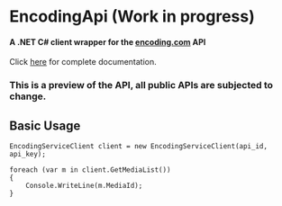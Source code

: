 # EncodingApi (Work in progress)
#### A .NET C# client wrapper for the [encoding.com](http://www.encoding.com/) API

Click [here](http://www.encoding.com/api/category/category/complete_api_documentation) for complete documentation.

### This is a preview of the API, all public APIs are subjected to change.

## Basic Usage

    EncodingServiceClient client = new EncodingServiceClient(api_id, api_key);

    foreach (var m in client.GetMediaList())
    {
        Console.WriteLine(m.MediaId);
    }